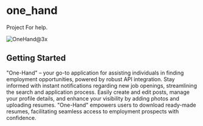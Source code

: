 # one_hand

Project For help.

![OneHand@3x](https://github.com/alisharaff/one_hand_version_one/assets/77925806/5d66dd34-a501-4c75-ab11-5e5b007118b1)

## Getting Started

"One-Hand" – your go-to application for assisting individuals in finding employment opportunities, powered by robust API integration.
Stay informed with instant notifications regarding new job openings, streamlining the search and application process.
Easily create and edit posts, manage your profile details, and enhance your visibility by adding photos and uploading resumes.
"One-Hand" empowers users to download ready-made resumes, facilitating seamless access to employment prospects with confidence.
